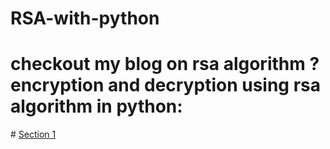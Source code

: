 # RSA-with-python
# checkout my blog on rsa algorithm ? encryption and decryption using rsa algorithm in python:
#<a name="section-1"></a> 
[Section 1](#section-1)
